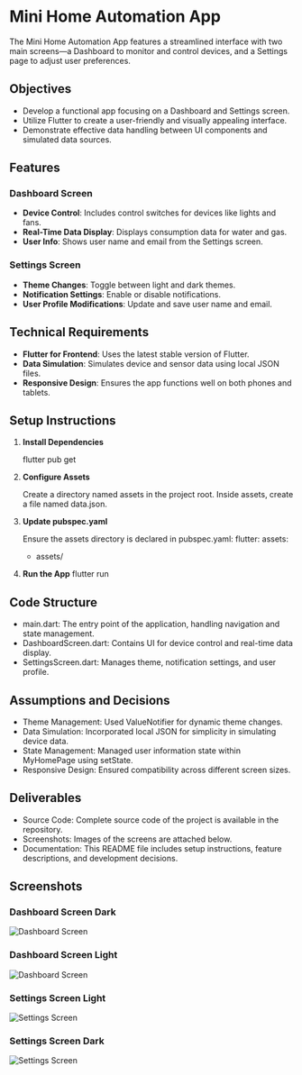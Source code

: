 # Mini Home Automation App

The Mini Home Automation App features a streamlined interface with two main screens—a Dashboard to monitor and control devices, and a Settings page to adjust user preferences.

## Objectives

- Develop a functional app focusing on a Dashboard and Settings screen.
- Utilize Flutter to create a user-friendly and visually appealing interface.
- Demonstrate effective data handling between UI components and simulated data sources.

## Features

### Dashboard Screen

- **Device Control**: Includes control switches for devices like lights and fans.
- **Real-Time Data Display**: Displays consumption data for water and gas.
- **User Info**: Shows user name and email from the Settings screen.

### Settings Screen

- **Theme Changes**: Toggle between light and dark themes.
- **Notification Settings**: Enable or disable notifications.
- **User Profile Modifications**: Update and save user name and email.

## Technical Requirements

- **Flutter for Frontend**: Uses the latest stable version of Flutter.
- **Data Simulation**: Simulates device and sensor data using local JSON files.
- **Responsive Design**: Ensures the app functions well on both phones and tablets.

## Setup Instructions

1. **Install Dependencies**

   flutter pub get

2. **Configure Assets**

   Create a directory named assets in the project root.
   Inside assets, create a file named data.json.

3. **Update pubspec.yaml**

   Ensure the assets directory is declared in pubspec.yaml:
   flutter:
  assets:
    - assets/
    
4. **Run the App**
      flutter run

## Code Structure
- main.dart: The entry point of the application, handling navigation and state management.
- DashboardScreen.dart: Contains UI for device control and real-time data display.
- SettingsScreen.dart: Manages theme, notification settings, and user profile.

## Assumptions and Decisions
- Theme Management: Used ValueNotifier<ThemeMode> for dynamic theme changes.
- Data Simulation: Incorporated local JSON for simplicity in simulating device data.
- State Management: Managed user information state within MyHomePage using setState.
- Responsive Design: Ensured compatibility across different screen sizes.

##  Deliverables
- Source Code: Complete source code of the project is available in the repository.
- Screenshots: Images of the screens are attached below.
- Documentation: This README file includes setup instructions, feature descriptions, and development decisions.

## Screenshots

### Dashboard Screen Dark

![Dashboard Screen](screenshots/DashBoard_Dark.png)

### Dashboard Screen Light

![Dashboard Screen](screenshots/DashBoard_light.png)

### Settings Screen Light

![Settings Screen](screenshots/Settings_Dark.png)

### Settings Screen Dark

![Settings Screen](screenshots/settings_light.png)

   
